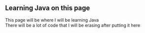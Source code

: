 ## Learning Java on this page 
This page will be where I will be learning Java <br>
There will be a lot of code that I will be erasing after putting it here
